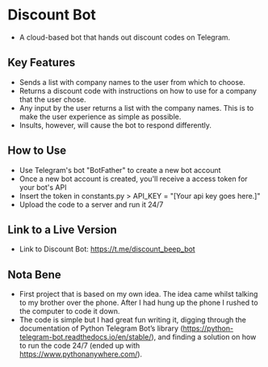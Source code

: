 # Discount Bot
- A cloud-based bot that hands out discount codes on Telegram.

## Key Features
- Sends a list with company names to the user from which to choose.
- Returns a discount code with instructions on how to use for a company that the user chose.
- Any input by the user returns a list with the company names. This is to make the user experience as simple as possible.
- Insults, however, will cause the bot to respond differently.

## How to Use
- Use Telegram's bot "BotFather" to create a new bot account
- Once a new bot account is created, you'll receive a access token for your bot's API
- Insert the token in constants.py > API_KEY = "[Your api key goes here.]"
- Upload the code to a server and run it 24/7

## Link to a Live Version
- Link to Discount Bot: https://t.me/discount_beep_bot

## Nota Bene
- First project that is based on my own idea. The idea came whilst talking to my brother over the phone. After I had hung up the phone I rushed to the computer to code it down. 
- The code is simple but I had great fun writing it, digging through the documentation of Python Telegram Bot’s library (https://python-telegram-bot.readthedocs.io/en/stable/), and finding a solution on how to run the code 24/7 (ended up with https://www.pythonanywhere.com/).
